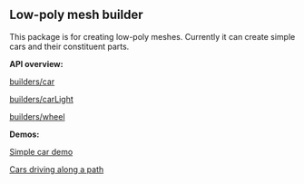 ## Low-poly mesh builder

This package is for creating low-poly meshes. Currently it can create simple cars and their constituent parts.

**API overview:**

[builders/car](/builders/car.d.ts?view)

[builders/carLight](/builders/carLight.d.ts?view)

[builders/wheel](/builders/wheel.d.ts?view)

**Demos:**

[Simple car demo](https://playground.croncle.com/#CEGIX2)

[Cars driving along a path](https://playground.croncle.com/#BHKRV0)
